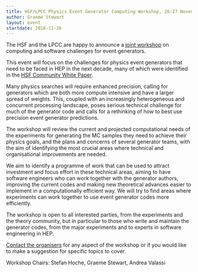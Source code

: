 ```yaml
---
title: HSF/LPCC Physics Event Generator Computing Workshop, 26-27 November 2018
author: Graeme Stewart
layout: event
startdate: 2018-11-26
---
```


The HSF and the LPCC are happy to announce a
[joint workshop](https://indico.cern.ch/event/751693/) on computing and software
challenges for event generators.

This event will focus on the challenges for physics event generators that need
to be faced in HEP in the next decade, many of which were identified in the
[HSF Community White Paper](https://arxiv.org/abs/1712.06982).

Many physics searches will require enhanced precision, calling for generators
which are both more compute intensive and have a larger spread of weights. This,
coupled with an increasingly heterogeneous and concurrent processing landscape,
poses serious technical challenge for much of the generator code and calls for a
rethinking of how to best use precision event generator predictions.

The workshop will review the current and projected computational needs of the
experiments for generating the MC samples they need to achieve their physics
goals, and the plans and concerns of several generator teams, with the aim of
identifying the most crucial areas where technical and organisational
improvements are needed.

We aim to identify a programme of work that can be used to attract investment
and focus effort in these technical areas, aiming to have software engineers who
can work together with the generator authors, improving the current codes and
making new theoretical advances easier to implement in a computationally
efficient way. We will try to find areas where experiments can work together to
use event generator codes more efficiently.

The workshop is open to all interested parties, from the experiments and the
theory community, but in particular to those who write and maintain the
generator codes, from the major experiments and to experts in software
engineering in HEP.

[Contact the organisers](mailto:hsf-generator-engineering-ws-organisation@googlegroups.com)
for any aspect of the workshop or if you would like to make a suggestion for
specific topics to cover.

Workshop Chairs: Stefan Hoche, Graeme Stewart, Andrea Valassi

